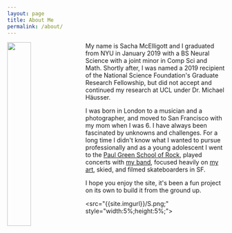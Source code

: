 ```yaml
---
layout: page
title: About Me
permalink: /about/
---
```


<img style="float: left; margin: 0px 15px 15px 0px;" src="{{site.imgurl}}/me.png" width="33%" />

My name is Sacha McElligott and I graduated from NYU in January 2019 with a BS Neural Science with a joint minor in Comp Sci and Math. Shortly after, I was named a 2019 recipient of the National Science Foundation's Graduate Research Fellowship, but did not accept and continued my research at UCL under Dr. Michael Häusser. 


I was born in London to a musician and a photographer, and moved to San Francisco with my mom when I was 6. I have always been fascinated by unknowns and challenges. For a long time I didn't know what I wanted to pursue professionally and as a young adolescent I went to the [Paul Green School of Rock](https://en.wikipedia.org/wiki/Paul_Green_(musician)#The_Paul_Green_School_of_Rock_Music), played concerts with [my band](https://youtu.be/U6tYGmJI9ZY?t=133), focused heavily on [my art](https://github.com/sachaker/sachaker.github.io/blob/master/art.md), skied, and filmed skateboarders in SF.
       
       
I hope you enjoy the site, it's been a fun project on its own to build it from the ground up.


<src="{{site.imgurl}}/S.png;" style="width:5%;height:5%;">
